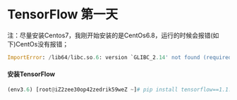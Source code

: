 # TensorFlow 第一天
注：尽量安装Centos7，我刚开始安装的是CentOs6.8，运行的时候会报错(如下)CentOs没有报错；
```python
ImportError: /lib64/libc.so.6: version `GLIBC_2.14' not found (required by /root/.pyenv/versions/3.6.1/lib/python3.6/site-packages/tensorflow/python/_pywrap_tensorflow_internal.so)
```

#### 安装TensorFlow
```python
(env3.6) [root@iZ2zee30op42zedrik59weZ ~]# pip install tensorflow==1.1.0
```

